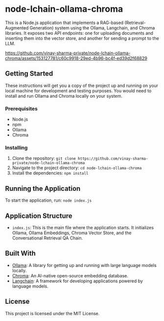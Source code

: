 # node-lchain-ollama-chroma
This is a Node.js application that implements a RAG-based (Retrieval-Augmented Generation) system using the Ollama, Langchain, and Chroma libraries. It exposes two API endpoints: one for uploading documents and inserting them into the vector store, and another for sending a prompt to the LLM.




https://github.com/vinay-sharma-private/node-lchain-ollama-chroma/assets/153127781/c60c9918-29ed-4b96-bc4f-ed39d2f68829


## Getting Started

These instructions will get you a copy of the project up and running on your local machine for development and testing purposes. You would need to install and run Ollama and Chroma locally on your system.

### Prerequisites

- Node.js
- npm
- Ollama
- Chroma

### Installing

1. Clone the repository: `git clone https://github.com/vinay-sharma-private/node-lchain-ollama-chroma`
2. Navigate to the project directory: `cd node-lchain-ollama-chroma`
3. Install the dependencies: `npm install`

## Running the Application

To start the application, run: `node index.js`

## Application Structure

- `index.js`: This is the main file where the application starts. It initializes Ollama, Ollama Embeddings, Chroma Vector Store, and the Conversational Retrieval QA Chain.

## Built With

- [Ollama](https://ollama.ai/): A library for getting up and running with large language models locally.
- [Chroma](https://docs.trychroma.com/getting-started): An AI-native open-source embedding database.
- [Langchain](https://www.langchain.com/): A framework for developing applications powered by language models.

## License

This project is licensed under the MIT License.
